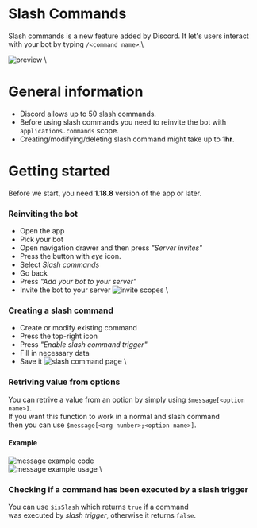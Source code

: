 # Slash Commands
Slash commands is a new feature added by Discord.
It let's users interact with your bot by typing `/<command name>`.\

![preview](https://i.imgur.com/kLNyEby.jpg) \

# General information
- Discord allows up to 50 slash commands.
- Before using slash commands you need to reinvite the bot with `applications.commands` scope.
- Creating/modifying/deleting slash command might take up to **1hr**.

# Getting started
Before we start, you need **1.18.8** version of the app or later.

### Reinviting the bot
- Open the app
- Pick your bot
- Open navigation drawer and then press *"Server invites"*
- Press the button with *eye* icon.
- Select *Slash commands*
- Go back
- Press *"Add your bot to your server"*
- Invite the bot to your server
![invite scopes](https://i.imgur.com/Y5BUx0F.jpg) \

### Creating a slash command
- Create or modify existing command
- Press the top-right icon
- Press *"Enable slash command trigger"*
- Fill in necessary data
- Save it
![slash command page](https://i.imgur.com/zEF47O5.jpg) \

### Retriving value from options
You can retrive a value from an option
by simply using `$message[<option name>]`.\
If you want this function to work in a normal and slash command\
then you can use `$message[<arg number>;<option name>]`.
#### Example
![message example code](https://i.imgur.com/TZZGQjU.jpg) \
![message example usage](https://i.imgur.com/vyoslhf.jpg) \


### Checking if a command has been executed by a slash trigger
You can use `$isSlash` which returns `true` if a command\
was executed by *slash trigger*, otherwise it returns `false`.

